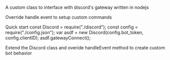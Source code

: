 A custom class to interface with discord's gateway written in nodejs

Override handle event to setup custom commands

Quick start
const Discord = require("./discord");
const config = require("./config.json");
var asdf = new Discord(config.bot_token, config.clientID);
asdf.gatewayConnect();

Extend the Discord class and overide handleEvent method to create custom bot behavior
